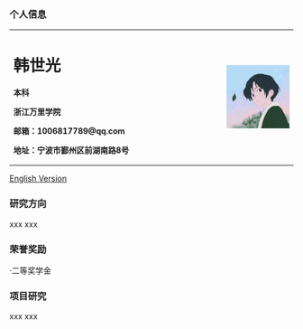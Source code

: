 ### 个人信息
<table border="0">
  <tr>
    <td width="75%">
      <h1>韩世光</h1>
      <p><b>本科</b></p>
      <p><b>浙江万里学院</b></p>
      <p><b>邮箱：1006817789@qq.com</b></p>
      <p><b>地址：宁波市鄞州区前湖南路8号</b></p>
      </td>
    <td width="25%">
      <img src="zhengjianzhao.jpg" width="100%">
      </td>
    </tr>
  </table>
  <a href="/index-en.html">English Version</a>
  
### 研究方向
 xxx
 xxx
 
### 荣誉奖励
  ·二等奖学金
  
### 项目研究
xxx
xxx
